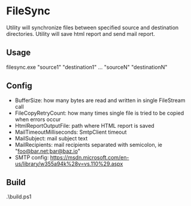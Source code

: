 # FileSync

Utility will synchronize files between specified source and destination directories. Utility will save html report and send mail report.

## Usage
filesync.exe "source1" "destination1" ... "sourceN" "destinationN"

## Config
- BufferSize: how many bytes are read and written in single FileStream call
- FileCopyRetryCount: how many times single file is tried to be copied when errors occur
- HtmlReportOutputFile: path where HTML report is saved
- MailTimeoutMilliseconds: SmtpClient timeout
- MailSubject: mail subject text
- MailRecipients: mail recipients separated with semicolon, ie "foo@bar.net;bar@baz.io"
- SMTP config: https://msdn.microsoft.com/en-us/library/w355a94k%28v=vs.110%29.aspx

## Build
.\build.ps1
